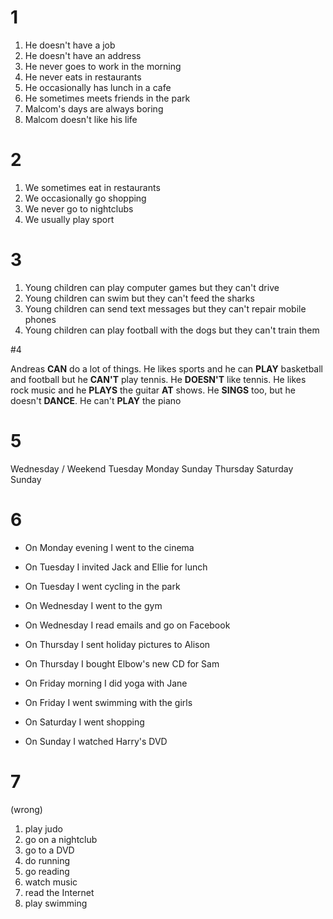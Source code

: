 # 1

1. He doesn't have a job
2. He doesn't have an address
3. He never goes to work in the morning
4. He never eats in restaurants
5. He occasionally has lunch in a cafe
6. He sometimes meets friends in the park
7. Malcom's days are always boring
8. Malcom doesn't like his life

# 2

1. We sometimes eat in restaurants
2. We occasionally go shopping
3. We never go to nightclubs
4. We usually play sport

# 3

1. Young children can play computer games but they can't drive
2. Young children can swim but they can't feed the sharks
3. Young children can send text messages but they can't repair mobile phones
4. Young children can play football with the dogs but they can't train them

#4

Andreas **CAN** do a lot of things. He likes sports and he can **PLAY**
basketball and football but he **CAN'T** play tennis. He **DOESN'T** like
tennis. He likes rock music and he **PLAYS** the guitar **AT** shows. He
**SINGS** too, but he doesn't **DANCE**. He can't **PLAY** the piano

# 5

Wednesday / Weekend
Tuesday
Monday
Sunday
Thursday
Saturday
Sunday

# 6

* On Monday evening I went to the cinema

* On Tuesday I invited Jack and Ellie for lunch

* On Tuesday I went cycling in the park

* On Wednesday I went to the gym

* On Wednesday I read emails and go on Facebook

* On Thursday I sent holiday pictures to Alison

* On Thursday I bought Elbow's new CD for Sam

* On Friday morning I did yoga with Jane 

* On Friday I went swimming with the girls

* On Saturday I went shopping

* On Sunday I watched Harry's DVD

# 7

(wrong)

1. play judo
2. go on a nightclub
3. go to a DVD
4. do running
5. go reading
6. watch music
7. read the Internet
8. play swimming
